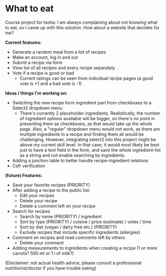 # What to eat

Course project for tsoha: I am always complaining about not knowing what to eat, so I came up with this solution.
How about a website that decides for me?

**Current features:**
* Generate a random meal from a list of recipes
* Make an account, log in and out
* Submit a recipe via form
* View list of all recipes and every recipe separately
* Vote if a recipe is good or bad
  * Current ratings can be seen from individual recipe pages (a good vote is +1 and a bad vote is -1)

**Ideas / things I'm working on:**
* Switching the new recipe form ingredient part from checkboxes to a Select2 dropdown menu
  * There's currently 2 placeholder ingredients. Realistically, the number of ingredient options available will be bigger, so there's no point in presenting them as checkboxes, as that would take up the whole page. Also, a "regular" dropdown menu would not work, as there are multiple ingredients in a recipe and finding them all would be challenging. However, integrating select2 into this project might be above my current skill level. In that case, it would most likely be best just to have a text field in the form, and save the whole ingredient-list as a string and not enable searching by ingredients.
* Adding a junction table to better handle recipe-ingredient relations
* Csfr verification

**(future) Features:**
* Save your favorite recipes (PRIORITY)
* After adding a recipe to the public list:
  * Edit your recipes
  * Delete your recipe
  * Delete a comment left on your recipe
* Search for recipes
  * Search by name (PRIORITY) / ingredient
  * Sort by type (PRIORITY) / cuisine / price (estimate) / votes / time
  * Sort by diet (vegan / dairy free etc.) (PRIORITY)
  * Exclude recipes that include specific ingredients (allergies)
* Comment on recipes and read comments left by others
  * Delete your comment
* Adding measurements to ingredients when creating a recipe (1 or more carrots? 500 ml or 1 l of milk?)

(Disclaimer: not actual health advice, please consult a professional nutritionist/doctor if you have trouble eating)
